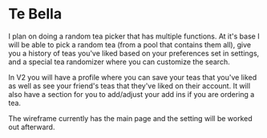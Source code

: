 # Te Bella

I plan on doing a random tea picker that has multiple functions. At it's base I will be able to pick a random tea (from a pool that contains them all), give you a history of teas you've liked based on your preferences set in settings, and a special tea randomizer where you can customize the search.

In V2 you will have a profile where you can save your teas that you've liked as well as see your friend's teas that they've liked on their account. It will also have a section for you to add/adjust your add ins if you are ordering a tea.

The wireframe currently has the main page and the setting will be worked out afterward.
